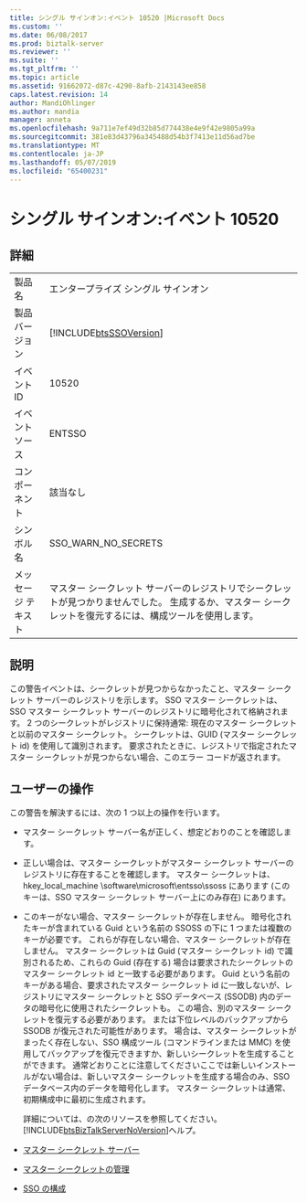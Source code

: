 ```yaml
---
title: シングル サインオン:イベント 10520 |Microsoft Docs
ms.custom: ''
ms.date: 06/08/2017
ms.prod: biztalk-server
ms.reviewer: ''
ms.suite: ''
ms.tgt_pltfrm: ''
ms.topic: article
ms.assetid: 91662072-d87c-4290-8afb-2143143ee858
caps.latest.revision: 14
author: MandiOhlinger
ms.author: mandia
manager: anneta
ms.openlocfilehash: 9a711e7ef49d32b85d774438e4e9f42e9805a99a
ms.sourcegitcommit: 381e83d43796a345488d54b3f7413e11d56ad7be
ms.translationtype: MT
ms.contentlocale: ja-JP
ms.lasthandoff: 05/07/2019
ms.locfileid: "65400231"
---
```

# <a name="single-sign-on-event-10520"></a>シングル サインオン:イベント 10520
## <a name="details"></a>詳細  

|                 |                                                                                                                                        |
|-----------------|----------------------------------------------------------------------------------------------------------------------------------------|
|  製品名   |                                                       エンタープライズ シングル サインオン                                                        |
| 製品バージョン |                                       [!INCLUDE[btsSSOVersion](../includes/btsssoversion-md.md)]                                       |
|    イベント ID     |                                                                 10520                                                                  |
|  イベント ソース   |                                                                 ENTSSO                                                                 |
|    コンポーネント    |                                                                  該当なし                                                                   |
|  シンボル名  |                                                          SSO_WARN_NO_SECRETS                                                           |
|  メッセージ テキスト   | マスター シークレット サーバーのレジストリでシークレットが見つかりませんでした。 生成するか、マスター シークレットを復元するには、構成ツールを使用します。 |

## <a name="explanation"></a>説明  
 この警告イベントは、シークレットが見つからなかったこと、マスター シークレット サーバーのレジストリを示します。 SSO マスター シークレットは、SSO マスター シークレット サーバーのレジストリに暗号化されて格納されます。 2 つのシークレットがレジストリに保持通常: 現在のマスター シークレットと以前のマスター シークレット。 シークレットは、GUID (マスター シークレット id) を使用して識別されます。 要求されたときに、レジストリで指定されたマスター シークレットが見つからない場合、このエラー コードが返されます。  

## <a name="user-action"></a>ユーザーの操作  
 この警告を解決するには、次の 1 つ以上の操作を行います。  

- マスター シークレット サーバー名が正しく、想定どおりのことを確認します。  

- 正しい場合は、マスター シークレットがマスター シークレット サーバーのレジストリに存在することを確認します。 マスター シークレットは、hkey_local_machine \software\microsoft\entsso\ssoss にあります (このキーは、SSO マスター シークレット サーバー上にのみ存在) にあります。  

- このキーがない場合、マスター シークレットが存在しません。 暗号化されたキーが含まれている Guid という名前の SSOSS の下に 1 つまたは複数のキーが必要です。 これらが存在しない場合、マスター シークレットが存在しません。 マスター シークレットは Guid (マスター シークレット id) で識別されるため、これらの Guid (存在する) 場合は要求されたシークレットのマスター シークレット id と一致する必要があります。 Guid という名前のキーがある場合、要求されたマスター シークレット id に一致しないが、レジストリにマスター シークレットと SSO データベース (SSODB) 内のデータの暗号化に使用されたシークレットも。 この場合、別のマスター シークレットを復元する必要があります。 または下位レベルのバックアップから SSODB が復元された可能性があります。 場合は、マスター シークレットがまったく存在しない、SSO 構成ツール (コマンドラインまたは MMC) を使用してバックアップを復元できますか、新しいシークレットを生成することができます。 通常どおりことに注意してくださいここでは新しいインストールがない場合は、新しいマスター シークレットを生成する場合のみ、SSO データベース内のデータを暗号化します。 マスター シークレットは通常、初期構成中に最初に生成されます。  

  詳細については、の次のリソースを参照してください。[!INCLUDE[btsBizTalkServerNoVersion](../includes/btsbiztalkservernoversion-md.md)]ヘルプ。  

- [マスター シークレット サーバー](../core/master-secret-server.md)  

- [マスター シークレットの管理](../core/managing-the-master-secret.md)  

- [SSO の構成](../core/configuring-sso.md)
